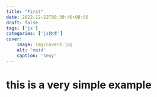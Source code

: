 ```yaml
---
title: "First"
date: 2022-12-22T08:39:46+08:00
draft: false
tags: ['js']
categories: ['js技术']
cover: 
    image: img/cover2.jpg
    alt: 'maid'
    caption: 'sexy'
---
```


# this is a very simple example